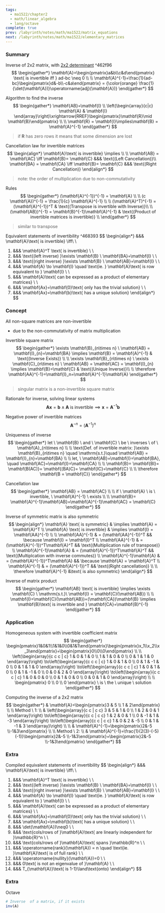 ```yaml
---
tags:
  - ma1522/chapter2
  - math/linear_algebra
  - lang/octave
complete: true
prev: /labyrinth/notes/math/ma1522/matrix_equations
next: /labyrinth/notes/math/ma1522/elementary_matrices
---
```

   
### Summary
Inverse of 2x2 matrix, with [2x2 determinant](/labyrinth/notes/math/ma1522/determinants#^2f9027) ^462f96
$$
\begin{gather*}
\mathbf{A}=\begin{pmatrix}a&b\\c&d\end{pmatrix} \text{ is invertible iff } ad-bc \neq 0 \\
\\
\mathbf{A}^{-1}=\frac{1}{ad-bc}\begin{pmatrix}d&-b\\-c&a\end{pmatrix} = {\color{orange} \frac{1}{\det(\mathbf{A})}\operatorname{adj}(\mathbf{A})}
\end{gather*}
$$

Algorithm to find the inverse
$$
\begin{gather*}
\mathbf{AB}=\mathbf{I}
\\
\left(\begin{array}{c|c} \mathbf{A} & \mathbf{I} \end{array}\right)\xrightarrow{RREF}\begin{pmatrix}\mathbf{R}\mid \mathbf{B}\end{pmatrix} \\
\\
\mathbf{R} = \mathbf{I}\implies\mathbf{B} = \mathbf{A}^{-1}
\end{gather*}
$$
> if $\mathbf{R}$ has zero rows it means that some dimension are lost

Cancellation law for invertible matrices
$$
\begin{align*}
\mathbf{A}\text{ is invertible} \implies \\
\\
\mathbf{AB} = \mathbf{AC} \iff \mathbf{B}= \mathbf{C} &&& \text{(Left Cancellation)}\\
\mathbf{BA} = \mathbf{CA} \iff \mathbf{B}= \mathbf{C} &&& \text{(Right Cancellation)}
\end{align*}
$$
> note: the order of multiplication due to non-commutativity

Rules
$$
\begin{gather*}
(\mathbf{A}^{-1})^{-1} = \mathbf{A} \\
\\
(c \mathbf{A})^{-1} = \frac{1}{c} \mathbf{A}^{-1} \\
\\
(\mathbf{A}^T)^{-1} = (\mathbf{A}^{-1})^T & \text{(Transpose is invertible with Inverse)}\\
\\
(\mathbf{AB})^{-1} = \mathbf{B}^{-1}\mathbf{A}^{-1} & \text{(Product of invertible matrices is invertible)} \\
\end{gather*}
$$
> similar to transpose

Equivalent statements of invertibility ^468393
$$
\begin{align*}
&&& \mathbf{A}\text{ is invertible} \iff\\
\\
1) &&& \mathbf{A}^T \text{ is invertible} \\
\\
2) &&& \text{(left inverse) }\exists \mathbf{B} \ \mathbf{BA}=\mathbf{I} \\
\\
3) &&& \text{(right inverse) }\exists \mathbf{B} \ \mathbf{AB}=\mathbf{I} \\ 
\\
4) &&& \mathbf{A} \to \mathbf{I} \quad \text{ie. } \mathbf{A}\text{ is row equivalent to } \mathbf{I} \\
\\
5) &&& \mathbf{A}\text{ can be expressed as a product of elementary matrices} \\
\\
6) &&& \mathbf{Ax}=\mathbf{0}\text{ only has the trivial solution} \\
\\
7) &&& \mathbf{Ax}=\mathbf{b}\text{ has a unique solution}
\end{align*}
$$
### Concept
All non-square matrices are non-invertible
- due to the non-commutativity of matrix multiplication

Invertible square matrix
$$
\begin{gather*}
\exists \mathbf{B}_{n\times n} \  \mathbf{AB} = \mathbf{I}_{n}=\mathbf{BA} \implies \mathbf{B} = \mathbf{A}^{-1} & \text{(Inverse Exists)} \\
\\
\exists \mathbf{B}_{n\times n} \ \exists \mathbf{C}_{n\times n} \ \mathbf{AB} = \mathbf{AC} = \mathbf{I}_{n} \implies \mathbf{B}=\mathbf{C} & \text{(Unique Inverse)}\\
\\
\therefore \mathbf{AA}^{-1}=\mathbf{I}_n=\mathbf{A}^{-1}\mathbf{A}
\end{gather*}
$$
> singular matrix is a non-invertible square matrix

Rationale for inverse, solving linear systems
$$
\mathbf{Ax}=\mathbf{b} \land \mathbf{A}\text{ is invertible}\implies\mathbf{x}=\mathbf{A}^{-1}\mathbf{b}
$$

Negative power of invertible matrices
$$
\mathbf{A}^{-n}=(\mathbf{A}^{-1})^n
$$

Uniqueness of inverse
$$
\begin{gather*}
let \ \mathbf{B} \ and \ \mathbf{C} \ be \ inverses \ of \ \mathbf{A}_{n\times n} \\
\\
\text{Def. of invertible matrix: }\exists \mathbf{B}_{n\times n} \quad \mathrm{s.t.}\quad  \mathbf{AB} = \mathbf{I}_{n}=\mathbf{BA} \\
\\
let, \ \mathbf{AB}=\mathbf{I}=\mathbf{BA}, \quad \mathbf{AC}=\mathbf{I}=\mathbf{CA} \\
\\
\mathbf{B}= \mathbf{BI}= \mathbf{B(AC)}= \mathbf{(BA)C}= \mathbf{IC}=\mathbf{C} \\
\\
\therefore \mathbf{B = \mathbf{C}}
\end{gather*}
$$

Cancellation law
$$
\begin{gather*}
\mathbf{AB} = \mathbf{AC} \\
\\
if \ \mathbf{A} \ is \ invertible, \ \mathbf{A}^{-1} \ exists \\
\\
\mathbf{B}= \mathbf{A}^{-1}\mathbf{AB}=\mathbf{A}^{-1}\mathbf{AC} = \mathbf{C}
\end{gather*}
$$

Inverse of symmetric matrix is also symmetric
$$
\begin{align*}
\mathbf{A} \text{ is symmetric} & \implies \mathbf{A} = \mathbf{A}^T \\
\mathbf{A} \text{ is invertible} & \implies \mathbf{I} = \mathbf{AA}^{-1} \\
\\
\mathbf{AA}^{-1} & = (\mathbf{AA}^{-1})^T && \because \mathbf{I} = \mathbf{I}^T \\
\mathbf{AA}^{-1} & = (\mathbf{A}^{-1})^T\mathbf{A}^T && \text{(Multiplication rule of transpose)} \\
\mathbf{A}^{-1}\mathbf{A} & = (\mathbf{A}^{-1})^T\mathbf{A}^T && \text{(Multiplcation with inverse commutes)} \\
\mathbf{A}^{-1}\mathbf{A} & = (\mathbf{A}^{-1})^T\mathbf{A} && \because \mathbf{A} = \mathbf{A}^T \\
\mathbf{A}^{-1} & = (\mathbf{A}^{-1})^T && \text{(Right cancellation)} \\
\\
\therefore \mathbf{A}^{-1} &\text{ is also symmetric}
\end{align*}
$$

Inverse of matrix product
$$
\begin{gather*}
\mathbf{AB} \text{ is invertible} \implies \exists \mathbf{C} \ \mathrm{s.t.}\ \mathbf{I} = \mathbf{C}(\mathbf{AB}) \\
\\
\mathbf{I}=\mathbf{C}(\mathbf{AB})=(\mathbf{CA})\mathbf{B} \implies \mathbf{B}\text{ is invertible and } \mathbf{CA}=\mathbf{B}^{-1}
\end{gather*}
$$
### Application
Homogeneous system with invertible coefficient matrix
$$
\begin{gather*}
\begin{pmatrix}1&0&1\\1&1&0\\0&1&1\end{pmatrix}\begin{pmatrix}x_1\\x_2\\x_3\end{pmatrix}=\begin{pmatrix}0\\0\\0\end{pmatrix} \\
\\
\left(\begin{array}{c c c | c}
1 & 0 & 1 & 0 \\
1 & 1 & 0 & 0 \\
0 & 1 & 1 & 0
\end{array}\right)
\to\left(\begin{array}{c c c | c}
1 & 0 & 1 & 0 \\
0 & 1 & -1 & 0 \\
0 & 1 & 1 & 0
\end{array}\right)
\to\left(\begin{array}{c c c | c}
1 & 0 & 1 & 0 \\
0 & 1 & -1 & 0 \\
0 & 0 & 2 & 0
\end{array}\right)
\to\left(\begin{array}{c c c | c}
1 & 0 & 0 & 0 \\
0 & 1 & 0 & 0 \\
0 & 0 & 1 & 0
\end{array}\right) \\
\\
\begin{pmatrix}
0 \\ 0 \\ 0
\end{pmatrix} \ is \ the \ unique \ solution
\end{gather*}
$$

Computing the inverse of a 2x2 matrix
$$
\begin{gather*}
& \mathbf{A}=\begin{pmatrix}3 & 5 \\ 1 & 2\end{pmatrix} \\
\\
Method \ 1: \\
& \left(\begin{array}{c c | c c}
3 & 5 & 1 & 0 \\
1 & 2 & 0 & 1
\end{array}\right)
\to\left(\begin{array}{c c | c c}
1 & 2 & 0 & 1 \\
0 & -1 & 1 & -3
\end{array}\right)
\to\left(\begin{array}{c c | c c}
1 & 0 & 2 & -5 \\
0 & 1 & -1 & 3
\end{array}\right) \\
\\
& \mathbf{A}^{-1}=\begin{pmatrix}2&-5 \\-1&3\end{pmatrix} \\
\\
Method \ 2: \\
& \mathbf{A}^{-1}=\frac{1}{2(3)-(-5)(-1)}\begin{pmatrix}2&-5 \\-1&3\end{pmatrix}=\begin{pmatrix}2&-5 \\-1&3\end{pmatrix}
\end{gather*}
$$
### Extra
Compiled equivalent statements of invertibility
$$
\begin{align*}
&&& \mathbf{A}\text{ is invertible} \iff\\
\\
1) &&& \mathbf{A}^T \text{ is invertible} \\
\\
2) &&& \text{(left inverse) }\exists \mathbf{B} \ \mathbf{BA}=\mathbf{I} \\
\\
3) &&& \text{(right inverse) }\exists \mathbf{B} \ \mathbf{AB}=\mathbf{I} \\ 
\\
4) &&& \mathbf{A} \to \mathbf{I} \quad \text{ie. } \mathbf{A}\text{ is row equivalent to } \mathbf{I} \\
\\
5) &&& \mathbf{A}\text{ can be expressed as a product of elementary matrices} \\
\\
6) &&& \mathbf{Ax}=\mathbf{0}\text{ only has the trivial solution} \\
\\
7) &&& \mathbf{Ax}=\mathbf{b}\text{ has a unique solution} \\
\\
8) &&& \det(\mathbf{A})\neq0 \\
\\
9) &&& \text{cols/rows of }\mathbf{A}\text{ are linearly independent for }\mathbb{R}^n \\
\\
10) &&& \text{cols/rows of }\mathbf{A}\text{ spans }\mathbb{R}^n \\
\\
11) &&& \operatorname{rank}(\mathbf{A}) = n \quad \text{ie. }\mathbf{A}\text{ is of full rank} \\
\\
12) &&& \operatorname{nullity}(\mathbf{A})=0 \\
\\
13) &&& 0\text{ is not an eigenvalue of }\mathbf{A} \\
\\
14) &&& T_{\mathbf{A}}\text{ is 1-1}\land\text{onto}
\end{align*}
$$
### Extra
Octave
```octave
# Inverse  of a matrix, if it exists
inv(A)
```